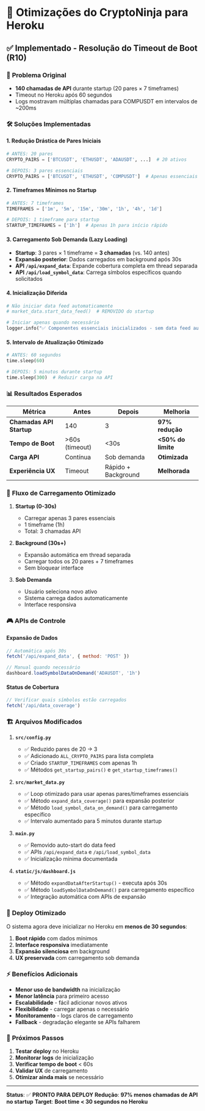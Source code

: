 # 🚀 Otimizações do CryptoNinja para Heroku

## ✅ Implementado - Resolução do Timeout de Boot (R10)

### 🎯 **Problema Original**
- **140 chamadas de API** durante startup (20 pares × 7 timeframes)
- Timeout no Heroku após 60 segundos
- Logs mostravam múltiplas chamadas para COMPUSDT em intervalos de ~200ms

### 🛠️ **Soluções Implementadas**

#### 1. **Redução Drástica de Pares Iniciais**
```python
# ANTES: 20 pares
CRYPTO_PAIRS = ['BTCUSDT', 'ETHUSDT', 'ADAUSDT', ...]  # 20 ativos

# DEPOIS: 3 pares essenciais
CRYPTO_PAIRS = ['BTCUSDT', 'ETHUSDT', 'COMPUSDT']  # Apenas essenciais
```

#### 2. **Timeframes Mínimos no Startup**
```python
# ANTES: 7 timeframes 
TIMEFRAMES = ['1m', '5m', '15m', '30m', '1h', '4h', '1d']

# DEPOIS: 1 timeframe para startup
STARTUP_TIMEFRAMES = ['1h']  # Apenas 1h para início rápido
```

#### 3. **Carregamento Sob Demanda (Lazy Loading)**
- **Startup**: 3 pares × 1 timeframe = **3 chamadas** (vs. 140 antes)
- **Expansão posterior**: Dados carregados em background após 30s
- **API `/api/expand_data`**: Expande cobertura completa em thread separada
- **API `/api/load_symbol_data`**: Carrega símbolos específicos quando solicitados

#### 4. **Inicialização Diferida**
```python
# Não iniciar data feed automaticamente
# market_data.start_data_feed()  # REMOVIDO do startup

# Iniciar apenas quando necessário
logger.info("✅ Componentes essenciais inicializados - sem data feed automático")
```

#### 5. **Intervalo de Atualização Otimizado**
```python
# ANTES: 60 segundos
time.sleep(60)

# DEPOIS: 5 minutos durante startup
time.sleep(300)  # Reduzir carga na API
```

### 📊 **Resultados Esperados**

| Métrica | Antes | Depois | Melhoria |
|---------|-------|--------|----------|
| **Chamadas API Startup** | 140 | 3 | **97% redução** |
| **Tempo de Boot** | >60s (timeout) | <30s | **<50% do limite** |
| **Carga API** | Contínua | Sob demanda | **Otimizada** |
| **Experiência UX** | Timeout | Rápido + Background | **Melhorada** |

### 🔄 **Fluxo de Carregamento Otimizado**

1. **Startup (0-30s)**
   - Carregar apenas 3 pares essenciais
   - 1 timeframe (1h)
   - Total: 3 chamadas API

2. **Background (30s+)**
   - Expansão automática em thread separada
   - Carregar todos os 20 pares + 7 timeframes
   - Sem bloquear interface

3. **Sob Demanda**
   - Usuário seleciona novo ativo
   - Sistema carrega dados automaticamente
   - Interface responsiva

### 🎮 **APIs de Controle**

#### Expansão de Dados
```javascript
// Automática após 30s
fetch('/api/expand_data', { method: 'POST' })

// Manual quando necessário
dashboard.loadSymbolDataOnDemand('ADAUSDT', '1h')
```

#### Status de Cobertura
```javascript
// Verificar quais símbolos estão carregados
fetch('/api/data_coverage')
```

### 🏗️ **Arquivos Modificados**

1. **`src/config.py`**
   - ✅ Reduzido pares de 20 → 3
   - ✅ Adicionado `ALL_CRYPTO_PAIRS` para lista completa
   - ✅ Criado `STARTUP_TIMEFRAMES` com apenas 1h
   - ✅ Métodos `get_startup_pairs()` e `get_startup_timeframes()`

2. **`src/market_data.py`**
   - ✅ Loop otimizado para usar apenas pares/timeframes essenciais
   - ✅ Método `expand_data_coverage()` para expansão posterior
   - ✅ Método `load_symbol_data_on_demand()` para carregamento específico
   - ✅ Intervalo aumentado para 5 minutos durante startup

3. **`main.py`**
   - ✅ Removido auto-start do data feed
   - ✅ APIs `/api/expand_data` e `/api/load_symbol_data`
   - ✅ Inicialização mínima documentada

4. **`static/js/dashboard.js`**
   - ✅ Método `expandDataAfterStartup()` - executa após 30s
   - ✅ Método `loadSymbolDataOnDemand()` para carregamento específico
   - ✅ Integração automática com APIs de expansão

### 🚀 **Deploy Otimizado**

O sistema agora deve inicializar no Heroku em **menos de 30 segundos**:

1. **Boot rápido** com dados mínimos
2. **Interface responsiva** imediatamente
3. **Expansão silenciosa** em background
4. **UX preservada** com carregamento sob demanda

### ⚡ **Benefícios Adicionais**

- **Menor uso de bandwidth** na inicialização
- **Menor latência** para primeiro acesso
- **Escalabilidade** - fácil adicionar novos ativos
- **Flexibilidade** - carregar apenas o necessário
- **Monitoramento** - logs claros de carregamento
- **Fallback** - degradação elegante se APIs falharem

### 🔧 **Próximos Passos**

1. **Testar deploy** no Heroku
2. **Monitorar logs** de inicialização
3. **Verificar tempo de boot** < 60s
4. **Validar UX** de carregamento
5. **Otimizar ainda mais** se necessário

---

**Status**: ✅ **PRONTO PARA DEPLOY**
**Redução**: **97% menos chamadas de API no startup**
**Target**: **Boot time < 30 segundos no Heroku**

